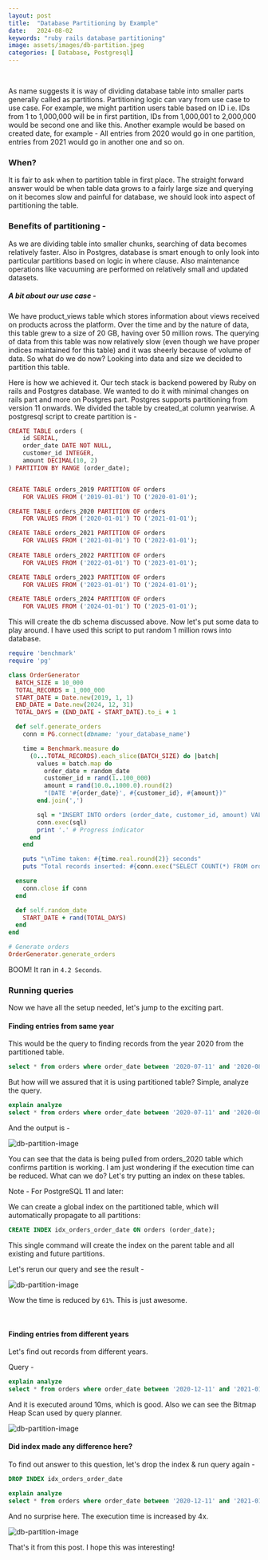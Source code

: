 ```yaml
---
layout: post
title:  "Database Partitioning by Example"
date:   2024-08-02
keywords: "ruby rails database partitioning"
image: assets/images/db-partition.jpeg
categories: [ Database, Postgresql]
---
```


<br>

As name suggests it is way of dividing database table into smaller parts generally called as partitions. Partitioning logic can vary from use case to use case. For example, we might partition users table based on ID i.e. IDs from 1 to 1,000,000 will be in first partition, IDs from 1,000,001 to 2,000,000 would be second one and like this. Another example would be based on created date, for example - All entries from 2020 would go in one partition, entries from 2021 would go in another one and so on.

### When?

It is fair to ask when to partition table in first place. The straight forward answer would be when table data grows to a fairly large size and querying on it becomes slow and painful for database, we should look into aspect of partitioning the table.

### Benefits of partitioning -

As we are dividing table into smaller chunks, searching of data becomes relatively faster. Also in Postgres, database is smart enough to only look into particular partitions based on logic in where clause.
Also maintenance operations like vacuuming are performed on relatively small and updated datasets.


##### A bit about our use case -

We have product_views table which stores information about views received on products across the platform. Over the time and by the nature of data, this table grew to a size of 20 GB, having over 50 million rows. The querying of data from this table was now relatively slow (even though we have proper indices maintained for this table) and it was sheerly because of volume of data. So what do we do now? Looking into data and size we decided to partition this table. 


Here is how we achieved it. Our tech stack is backend powered by Ruby on rails and Postgres database. We wanted to do it with minimal changes on rails part and more on Postgres part. Postgres supports partitioning from version 11 onwards. We divided the table by created_at column yearwise. A postgresql script to create partition is -

```ruby
CREATE TABLE orders (
    id SERIAL,
    order_date DATE NOT NULL,
    customer_id INTEGER,
    amount DECIMAL(10, 2)
) PARTITION BY RANGE (order_date);


CREATE TABLE orders_2019 PARTITION OF orders
    FOR VALUES FROM ('2019-01-01') TO ('2020-01-01');

CREATE TABLE orders_2020 PARTITION OF orders
    FOR VALUES FROM ('2020-01-01') TO ('2021-01-01');

CREATE TABLE orders_2021 PARTITION OF orders
    FOR VALUES FROM ('2021-01-01') TO ('2022-01-01');
    
CREATE TABLE orders_2022 PARTITION OF orders
    FOR VALUES FROM ('2022-01-01') TO ('2023-01-01');

CREATE TABLE orders_2023 PARTITION OF orders
    FOR VALUES FROM ('2023-01-01') TO ('2024-01-01');

CREATE TABLE orders_2024 PARTITION OF orders
    FOR VALUES FROM ('2024-01-01') TO ('2025-01-01');
```

This will create the db schema discussed above. Now let's put some data to play around. I have used this
script to put random 1 million rows into database.

```ruby
require 'benchmark'
require 'pg'

class OrderGenerator
  BATCH_SIZE = 10_000
  TOTAL_RECORDS = 1_000_000
  START_DATE = Date.new(2019, 1, 1)
  END_DATE = Date.new(2024, 12, 31)
  TOTAL_DAYS = (END_DATE - START_DATE).to_i + 1

  def self.generate_orders
    conn = PG.connect(dbname: 'your_database_name')

    time = Benchmark.measure do
      (0...TOTAL_RECORDS).each_slice(BATCH_SIZE) do |batch|
        values = batch.map do
          order_date = random_date
          customer_id = rand(1..100_000)
          amount = rand(10.0..1000.0).round(2)
          "(DATE '#{order_date}', #{customer_id}, #{amount})"
        end.join(',')

        sql = "INSERT INTO orders (order_date, customer_id, amount) VALUES #{values}"
        conn.exec(sql)
        print '.' # Progress indicator
      end
    end

    puts "\nTime taken: #{time.real.round(2)} seconds"
    puts "Total records inserted: #{conn.exec("SELECT COUNT(*) FROM orders").getvalue(0,0)}"

  ensure
    conn.close if conn
  end

  def self.random_date
    START_DATE + rand(TOTAL_DAYS)
  end
end

# Generate orders
OrderGenerator.generate_orders
```

BOOM! It ran in `4.2 Seconds`.


### Running queries

Now we have all the setup needed, let's jump to the exciting part.

#### Finding entries from same year

This would be the query to finding records from the year 2020 from the partitioned table.

```sql
select * from orders where order_date between '2020-07-11' and '2020-08-11'
```

But how will we assured that it is using partitioned table? Simple, analyze the query.

```sql
explain analyze
select * from orders where order_date between '2020-07-11' and '2020-08-11'
```

And the output is -

<img src="{{ '/assets/images/db-partition-1.png' | prepend: site.baseurl }}" alt="db-partition-image">

You can see that the data is being pulled from orders_2020 table which confirms partition is working. I am
just wondering if the execution time can be reduced. What can we do? Let's try putting an index on these tables.

Note - For PostgreSQL 11 and later:

We can create a global index on the partitioned table, which will automatically propagate to all partitions:

```sql
CREATE INDEX idx_orders_order_date ON orders (order_date);
```

This single command will create the index on the parent table and all existing and future partitions.

Let's rerun our query and see the result -

<img src="{{ '/assets/images/db-partition-2.png' | prepend: site.baseurl }}" alt="db-partition-image">

Wow the time is reduced by `61%`. This is just awesome.

<br>

#### Finding entries from different years

Let's find out records from different years.

Query -

```sql
explain analyze
select * from orders where order_date between '2020-12-11' and '2021-01-11'
```

And it is executed around 10ms, which is good. Also we can see the Bitmap Heap Scan used by query planner.

<img src="{{ '/assets/images/db-partition-3.png' | prepend: site.baseurl }}" alt="db-partition-image">


#### Did index made any difference here?

To find out answer to this question, let's drop the index & run query again -

```sql
DROP INDEX idx_orders_order_date

explain analyze
select * from orders where order_date between '2020-12-11' and '2021-01-11'
```

And no surprise here. The execution time is increased by 4x.

<img src="{{ '/assets/images/db-partition-4.png' | prepend: site.baseurl }}" alt="db-partition-image">


That's it from this post. I hope this was interesting!